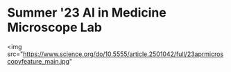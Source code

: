 # Summer '23 AI in Medicine Microscope Lab


<img src="https://www.science.org/do/10.5555/article.2501042/full/23aprmicroscopyfeature_main.jpg"
